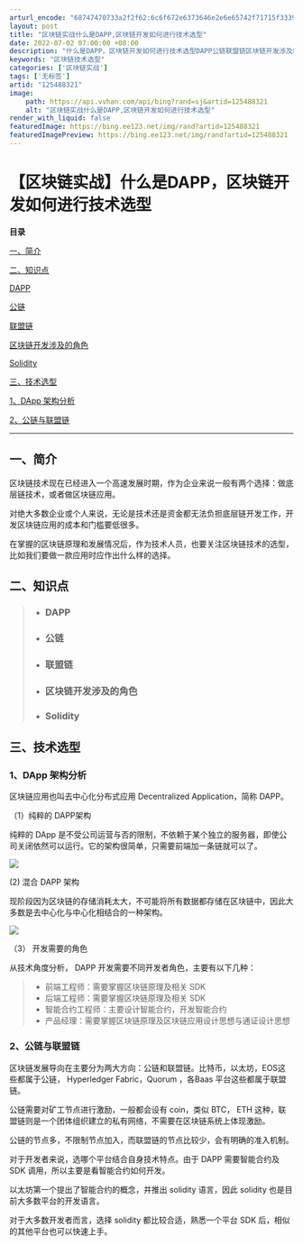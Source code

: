 ```yaml
---
arturl_encode: "68747470733a2f2f62:6c6f672e6373646e2e6e65742f71715f33393831363631332f:61727469636c652f64657461696c732f313235343838333231"
layout: post
title: "区块链实战什么是DAPP,区块链开发如何进行技术选型"
date: 2022-07-02 07:00:00 +08:00
description: "什么是DAPP，区块链开发如何进行技术选型DAPP公链联盟链区块链开发涉及的角色Solidity_区"
keywords: "区块链技术选型"
categories: ['区块链实战']
tags: ['无标签']
artid: "125488321"
image:
    path: https://api.vvhan.com/api/bing?rand=sj&artid=125488321
    alt: "区块链实战什么是DAPP,区块链开发如何进行技术选型"
render_with_liquid: false
featuredImage: https://bing.ee123.net/img/rand?artid=125488321
featuredImagePreview: https://bing.ee123.net/img/rand?artid=125488321
---
```


# 【区块链实战】什么是DAPP，区块链开发如何进行技术选型

**目录**

[一、简介](#%E4%B8%80%E3%80%81%E7%AE%80%E4%BB%8B)

[二、知识点](#%E4%BA%8C%E3%80%81%E7%9F%A5%E8%AF%86%E7%82%B9)

[DAPP](#DAPP)

[公链](#%E5%85%AC%E9%93%BE)

[联盟链](#%E8%81%94%E7%9B%9F%E9%93%BE)

[区块链开发涉及的角色](#%E5%8C%BA%E5%9D%97%E9%93%BE%E5%BC%80%E5%8F%91%E6%B6%89%E5%8F%8A%E7%9A%84%E8%A7%92%E8%89%B2)

[Solidity](#Solidity)

[三、技术选型](#%E4%B8%89%E3%80%81%E6%8A%80%E6%9C%AF%E9%80%89%E5%9E%8B)

[1、DApp 架构分析](#1%E3%80%81DApp%20%E6%9E%B6%E6%9E%84%E5%88%86%E6%9E%90)

[2、公链与联盟链](#2%E3%80%81%E5%85%AC%E9%93%BE%E4%B8%8E%E8%81%94%E7%9B%9F%E9%93%BE)

---

## 一、简介

区块链技术现在已经进入一个高速发展时期，作为企业来说一般有两个选择：做底层链技术，或者做区块链应用。

对绝大多数企业或个人来说，无论是技术还是资金都无法负担底层链开发工作，开发区块链应用的成本和门槛要低很多。

在掌握的区块链原理和发展情况后，作为技术人员，也要关注区块链技术的选型，比如我们要做一款应用时应作出什么样的选择。

## 二、知识点

> * ### DAPP
> * ### 公链
> * ### 联盟链
> * ### 区块链开发涉及的角色
> * ### Solidity

## 三、技术选型

### 1、DApp 架构分析

区块链应用也叫去中心化分布式应用 Decentralized Application，简称 DAPP。

（1）纯粹的 DAPP架构

纯粹的 DApp 是不受公司运营与否的限制，不依赖于某个独立的服务器，即使公司关闭依然可以运行。它的架构很简单，只需要前端加一条链就可以了。

![](https://i-blog.csdnimg.cn/blog_migrate/5b61115f3d342fb01bf90460713e41e0.png)

(2) 混合 DAPP 架构

现阶段因为区块链的存储消耗太大，不可能将所有数据都存储在区块链中，因此大多数是去中心化与中心化相结合的一种架构。

![](https://i-blog.csdnimg.cn/blog_migrate/918b56a3bbe8169da39fd6b2304d153f.png)

（3） 开发需要的角色

从技术角度分析， DAPP 开发需要不同开发者角色，主要有以下几种：

> * 前端工程师：需要掌握区块链原理及相关 SDK
> * 后端工程师：需要掌握区块链原理及相关 SDK
> * 智能合约工程师：主要设计智能合约，开发智能合约
> * 产品经理：需要掌握区块链原理及区块链应用设计思想与通证设计思想

### 2、公链与联盟链

区块链发展导向在主要分为两大方向：公链和联盟链。比特币，以太坊，EOS这些都属于公链， Hyperledger Fabric，Quorum ，各Baas 平台这些都属于联盟链。

公链需要对矿工节点进行激励，一般都会设有 coin，类似 BTC， ETH 这种，联盟链则是一个团体组织建立的私有网络，不需要在区块链系统上体现激励。

公链的节点多，不限制节点加入，而联盟链的节点比较少，会有明确的准入机制。
  
对于开发者来说，选哪个平台结合自身技术特点。由于 DAPP 需要智能合约及 SDK 调用，所以主要是看智能合约如何开发。

以太坊第一个提出了智能合约的概念，并推出 solidity 语言，因此 solidity 也是目前大多数平台的开发语言。

对于大多数开发者而言，选择 solidity 都比较合适，熟悉一个平台 SDK 后，相似的其他平台也可以快速上手。